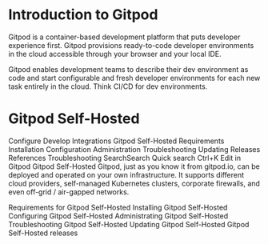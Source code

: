 # Introduction to Gitpod

Gitpod is a container-based development platform that puts developer experience first. Gitpod provisions ready-to-code developer environments in the cloud accessible through your browser and your local IDE.

Gitpod enables development teams to describe their dev environment as code and start configurable and fresh developer environments for each new task entirely in the cloud. Think CI/CD for dev environments.


# Gitpod Self-Hosted


Configure
Develop
Integrations
Gitpod Self-Hosted
Requirements
Installation
Configuration
Administration
Troubleshooting
Updating
Releases
References
Troubleshooting
SearchSearch
Quick search Ctrl+K
Edit in Gitpod
Gitpod Self-Hosted
Gitpod, just as you know it from gitpod.io, can be deployed and operated on your own infrastructure. It supports different cloud providers, self-managed Kubernetes clusters, corporate firewalls, and even off-grid / air-gapped networks.

Requirements for Gitpod Self-Hosted
Installing Gitpod Self-Hosted
Configuring Gitpod Self-Hosted
Administrating Gitpod Self-Hosted
Troubleshooting Gitpod Self-Hosted
Updating Gitpod Self-Hosted
Gitpod Self-Hosted releases
